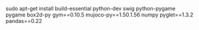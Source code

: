 sudo apt-get install build-essential python-dev swig python-pygame
pygame
box2d-py
gym==0.10.5
mujoco-py==1.50.1.56
numpy
pyglet==1.3.2
pandas==0.22